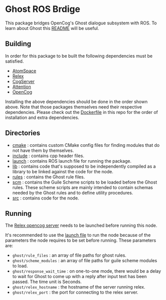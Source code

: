 # Ghost ROS Brdige

This package bridges OpenCog's Ghost dialogue subsystem with ROS.
To learn about Ghost this
[README](https://github.com/opencog/opencog/blob/master/opencog/ghost/README.md)
will be useful.

## Building

In order for this package to be built the following dependencies
must be satisfied.
* [AtomSpace](https://github.com/opencog/atomspace.git)
* [Relex](https://github.com/opencog/relex.git)
* [CogServer](https://github.com/opencog/cogserver.git)
* [Attention](https://github.com/opencog/attention.git)
* [OpenCog](https://github.com/opencog/opencog.git)

Installing the above dependencies should be done in the order shown above. Note
that those packages themselves need their respective dependencies. Please check
out the [Dockerfile](../../Dockerfile) in this repo for the order of 
installation and extra dependencies.

## Directories

* [cmake](cmake/) : contains custom CMake config files for finding modules that
  do not have them by themselves.
* [include](include/) : contains cpp header files.
* [launch](launch/) : contains ROS launch file for running the package.
* [lib](lib/) : contains code that's supposed to be independently compiled as a
  library to be linked against the code for the node.
* [rules](rules/) : contains the Ghost rule files.
* [scm](scm/) : contains the Guile Scheme scripts to be loaded before the Ghost
  rules. These scheme scripts are mainly intended to contain schemas needed by
  the Ghost rules and to define utility procedures.
* [src](src/) : contains code for the node.

## Running

The
[Relex opencog server](https://github.com/opencog/relex/blob/master/opencog-server.sh)
needs to be launched before running this node.

It's recommended to use the [launch file](launch/ghost-bridge.launch) to run the
node because of the parameters the node requires to be set before running. These
parameters are:
* `ghost/rule_files` : an array of file paths for ghost rules.
* `ghost/scheme_modules` : an array of file paths for guile scheme modules to
  load.
* `ghost/response_wait_time` : on one-to-one mode, there would be a delay to wait
  for Ghost to come up with a reply after input text has been passed. The time
  unit is Seconds.
* `ghost/relex_hostname` : the hostname of the server running relex.
* `ghost/relex_port` : the port for connecting to the relex server.
